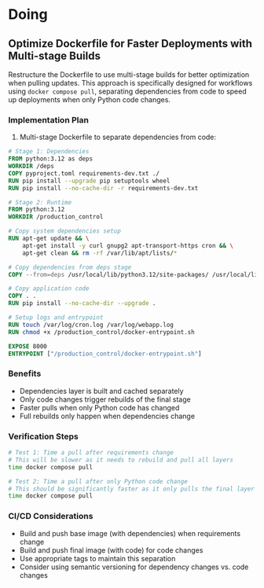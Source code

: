 # Doing

## Optimize Dockerfile for Faster Deployments with Multi-stage Builds

Restructure the Dockerfile to use multi-stage builds for better optimization when pulling updates. This approach is specifically designed for workflows using `docker compose pull`, separating dependencies from code to speed up deployments when only Python code changes.

### Implementation Plan

1. Multi-stage Dockerfile to separate dependencies from code:
```dockerfile
# Stage 1: Dependencies
FROM python:3.12 as deps
WORKDIR /deps
COPY pyproject.toml requirements-dev.txt ./
RUN pip install --upgrade pip setuptools wheel
RUN pip install --no-cache-dir -r requirements-dev.txt

# Stage 2: Runtime
FROM python:3.12
WORKDIR /production_control

# Copy system dependencies setup
RUN apt-get update && \
    apt-get install -y curl gnupg2 apt-transport-https cron && \
    apt-get clean && rm -rf /var/lib/apt/lists/*

# Copy dependencies from deps stage
COPY --from=deps /usr/local/lib/python3.12/site-packages/ /usr/local/lib/python3.12/site-packages/

# Copy application code
COPY . .
RUN pip install --no-cache-dir --upgrade .

# Setup logs and entrypoint
RUN touch /var/log/cron.log /var/log/webapp.log
RUN chmod +x /production_control/docker-entrypoint.sh

EXPOSE 8000
ENTRYPOINT ["/production_control/docker-entrypoint.sh"]
```

### Benefits
- Dependencies layer is built and cached separately
- Only code changes trigger rebuilds of the final stage
- Faster pulls when only Python code has changed
- Full rebuilds only happen when dependencies change

### Verification Steps
```bash
# Test 1: Time a pull after requirements change
# This will be slower as it needs to rebuild and pull all layers
time docker compose pull

# Test 2: Time a pull after only Python code change
# This should be significantly faster as it only pulls the final layer
time docker compose pull
```

### CI/CD Considerations
- Build and push base image (with dependencies) when requirements change
- Build and push final image (with code) for code changes
- Use appropriate tags to maintain this separation
- Consider using semantic versioning for dependency changes vs. code changes
